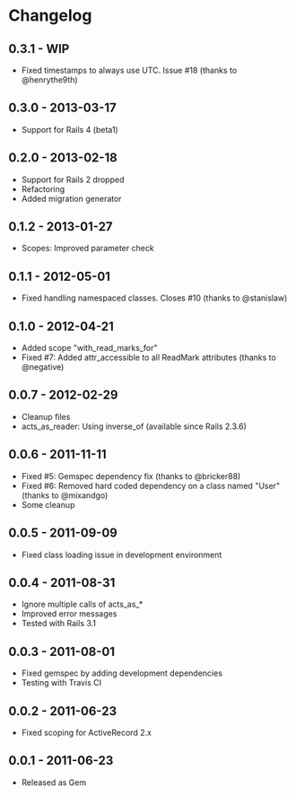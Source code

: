 # Changelog

## 0.3.1 - WIP

* Fixed timestamps to always use UTC. Issue #18 (thanks to @henrythe9th)


## 0.3.0 - 2013-03-17

* Support for Rails 4 (beta1)


## 0.2.0 - 2013-02-18

* Support for Rails 2 dropped
* Refactoring
* Added migration generator


## 0.1.2 - 2013-01-27

* Scopes: Improved parameter check


## 0.1.1 - 2012-05-01

* Fixed handling namespaced classes. Closes #10 (thanks to @stanislaw)


## 0.1.0 - 2012-04-21

* Added scope "with_read_marks_for"
* Fixed #7: Added attr_accessible to all ReadMark attributes (thanks to @negative)


## 0.0.7 - 2012-02-29

* Cleanup files
* acts_as_reader: Using inverse_of (available since Rails 2.3.6)


## 0.0.6 - 2011-11-11

* Fixed #5: Gemspec dependency fix (thanks to @bricker88)
* Fixed #6: Removed hard coded dependency on a class named "User" (thanks to @mixandgo)
* Some cleanup


## 0.0.5 - 2011-09-09

* Fixed class loading issue in development environment


## 0.0.4 - 2011-08-31

* Ignore multiple calls of acts_as_*
* Improved error messages
* Tested with Rails 3.1


## 0.0.3 - 2011-08-01

* Fixed gemspec by adding development dependencies
* Testing with Travis CI


## 0.0.2 - 2011-06-23

* Fixed scoping for ActiveRecord 2.x


## 0.0.1 - 2011-06-23

* Released as Gem
